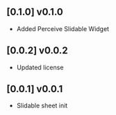 ## [0.1.0] v0.1.0

* Added Perceive Slidable Widget

## [0.0.2] v0.0.2

* Updated license

## [0.0.1] v0.0.1

* Slidable sheet init